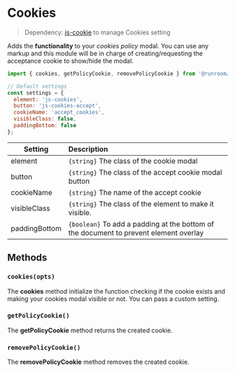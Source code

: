 # Cookies

> Dependency: [js-cookie](https://www.npmjs.com/package/js-cookie) to manage Cookies setting

Adds the **functionality** to your _cookies policy_ modal. You can use any markup and this module will be in charge of creating/requesting the acceptance cookie to show/hide the modal.

```javascript
import { cookies, getPolicyCookie, removePolicyCookie } from '@runroom/purejs';

// Default settings
const settings = {
  element: 'js-cookies',
  button: 'js-cookies-accept',
  cookieName: 'accept_cookies',
  visibleClass: false,
  paddingBottom: false
};
```

| Setting       | Description           |
| ------------- |:----------------------|
| element | `{string}` The class of the cookie modal |
| button | `{string}` The class of the accept cookie modal button |
| cookieName | `{string}` The name of the accept cookie |
| visibleClass | `{string}` The class of the element to make it visible. |
| paddingBottom | `{boolean}` To add a padding at the bottom of the document to prevent element overlay |

## Methods

### `cookies(opts)`

The **cookies** method initialize the function checking if the cookie exists and making your cookies modal visible or not. You can pass a custom setting.

### `getPolicyCookie()`

The **getPolicyCookie** method returns the created cookie.

### `removePolicyCookie()`

The **removePolicyCookie** method removes the created cookie.